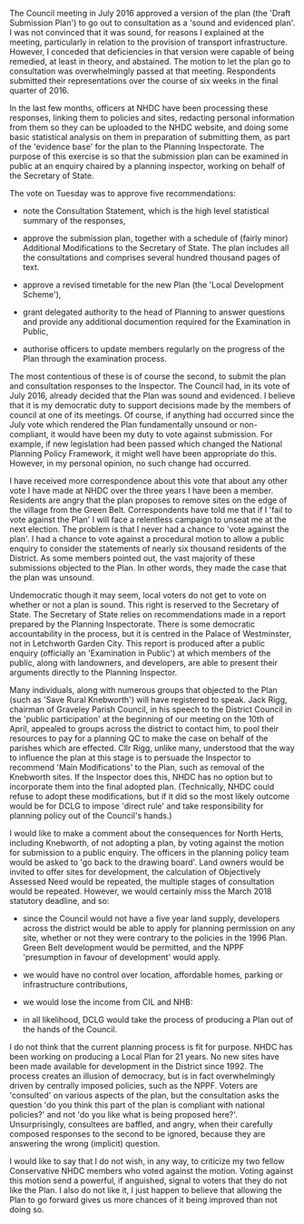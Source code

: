 The Council meeting in July 2016 approved a version of the plan (the
'Draft Submission Plan') to go out to consultation as a 'sound and
evidenced plan'. I was not convinced that it was sound, for reasons I
explained at the meeting, particularly in relation to the provision of
transport infrastructure. However, I conceded that deficiencies in that
version were capable of being remedied, at least in theory, and
abstained. The motion to let the plan go to consultation was
overwhelmingly passed at that meeting. Respondents submitted their
representations over the course of six weeks in the final quarter of
2016.

In the last few months, officers at NHDC have been processing these
responses, linking them to policies and sites, redacting personal
information from them so they can be uploaded to the NHDC website, and
doing some basic statistical analysis on them in preparation of
submitting them, as part of the 'evidence base' for the plan to the
Planning Inspectorate. The purpose of this exercise is so that the
submission plan can be examined in public at an enquiry chaired by a
planning inspector, working on behalf of the Secretary of State.

The vote on Tuesday was to approve five recommendations:

  - note the Consultation Statement, which is the high level statistical
    summary of the responses,

  - approve the submission plan, together with a schedule of (fairly
    minor) Additional Modifications to the Secretary of State. The plan
    includes all the consultations and comprises several hundred
    thousand pages of text.

  - approve a revised timetable for the new Plan (the 'Local Development
    Scheme'),

  - grant delegated authority to the head of Planning to answer
    questions and provide any additional documention required for the
    Examination in Public,

  - authorise officers to update members regularly on the progress of
    the Plan through the examination process.

The most contentious of these is of course the second, to submit the
plan and consultation responses to the Inspector. The Council had, in
its vote of July 2016, already decided that the Plan was sound and
evidenced. I believe that it is my democratic duty to support decisions
made by the members of council at one of its meetings. Of course, if
anything had occurred since the July vote which rendered the Plan
fundamentally unsound or non-compliant, it would have been my duty to
vote against submission. For example, if new legislation had been passed
which changed the National Planning Policy Framework, it might well have
been appropriate do this. However, in my personal opinion, no such
change had occurred.

I have received more correspondence about this vote that about any other
vote I have made at NHDC over the three years I have been a member.
Residents are angry that the plan proposes to remove sites on the edge
of the village from the Green Belt. Correspondents have told me that if
I 'fail to vote against the Plan' I will face a relentless campaign to
unseat me at the next election. The problem is that I never had a chance
to 'vote against the plan'. I had a chance to vote against a procedural
motion to allow a public enquiry to consider the statements of nearly
six thousand residents of the District. As some members pointed out, the
vast majority of these submissions objected to the Plan. In other words,
they made the case that the plan was unsound.

Undemocratic though it may seem, local voters do not get to vote on
whether or not a plan is sound. This right is reserved to the Secretary
of State. The Secretary of State relies on recommendations made in a
report prepared by the Planning Inspectorate. There is some democratic
accountability in the process, but it is centred in the Palace of
Westminster, not in Letchworth Garden City. This report is produced
after a public enquiry (officially an 'Examination in Public') at which
members of the public, along with landowners, and developers, are able
to present their arguments directly to the Planning Inspector.

Many individuals, along with numerous groups that objected to the Plan
(such as 'Save Rural Knebworth') will have registered to speak. Jack
Rigg, chairman of Graveley Parish Council, in his speech to the District
Council in the 'public participation' at the beginning of our meeting on
the 10th of April, appealed to groups across the district to contact
him, to pool their resources to pay for a planning QC to make the case
on behalf of the parishes which are effected. Cllr Rigg, unlike many,
understood that the way to influence the plan at this stage is to
persuade the Inspector to recommend 'Main Modifications' to the Plan,
such as removal of the Knebworth sites. If the Inspector does this, NHDC
has no option but to incorporate them into the final adopted plan.
(Technically, NHDC could refuse to adopt these modifications, but if it
did so the most likely outcome would be for DCLG to impose 'direct rule'
and take responsibility for planning policy out of the Council's hands.)

I would like to make a comment about the consequences for North Herts,
including Knebworth, of not adopting a plan, by voting against the
motion for submission to a public enquiry. The officers in the planning
policy team would be asked to 'go back to the drawing board'. Land
owners would be invited to offer sites for development, the calculation
of Objectively Assessed Need would be repeated, the multiple stages of
consultation would be repeated. However, we would certainly miss the
March 2018 statutory deadline, and so:

  - since the Council would not have a five year land supply, developers
    across the district would be able to apply for planning permission
    on any site, whether or not they were contrary to the policies in
    the 1996 Plan. Green Belt development would be permitted, and the
    NPPF 'presumption in favour of development' would apply.

  - we would have no control over location, affordable homes, parking or
    infrastructure contributions,

  - we would lose the income from CIL and NHB:

  - in all likelihood, DCLG would take the process of producing a Plan
    out of the hands of the Council.

I do not think that the current planning process is fit for purpose.
NHDC has been working on producing a Local Plan for 21 years. No new
sites have been made available for development in the District since
1992. The process creates an illusion of democracy, but is in fact
overwhelmingly driven by centrally imposed policies, such as the NPPF.
Voters are 'consulted' on various aspects of the plan, but the
consultation asks the question 'do you think this part of the plan is
compliant with national policies?' and not 'do you like what is being
proposed here?'. Unsurprisingly, consultees are baffled, and angry, when
their carefully composed responses to the second to be ignored, because
they are answering the wrong (implicit) question.

I would like to say that I do not wish, in any way, to criticize my two
fellow Conservative NHDC members who voted against the motion. Voting
against this motion send a powerful, if anguished, signal to voters that
they do not like the Plan. I also do not like it, I just happen to
believe that allowing the Plan to go forward gives us more chances of it
being improved than not doing so.

